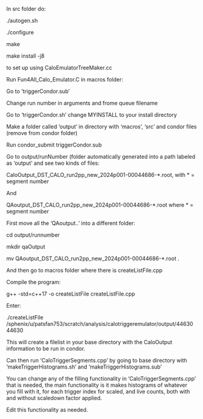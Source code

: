 In src folder do:

./autogen.sh

./configure

make

make install -j8

to set up using CaloEmulatorTreeMaker.cc

Run Fun4All_Calo_Emulator.C in macros folder:

Go to ‘triggerCondor.sub’

Change run number in arguments and frome queue filename 


Go to ‘triggerCondor.sh’ change MYINSTALL to your install directory 

Make a folder called ‘output’ in directory with ‘macros’, ‘src’ and condor files (remove from condor folder)

Run condor_submit triggerCondor.sub


Go to output/runNumber (folder automatically generated into a path labeled as ‘output’ and see two kinds of files:

CaloOutput_DST_CALO_run2pp_new_2024p001-00044686-*.root, with * = segment number

And 

QAoutput_DST_CALO_run2pp_new_2024p001-00044686-*.root where * = segment number

First move all the ‘QAoutput..’ into a different folder:

cd output/runnumber

mkdir qaOutput

mv QAoutput_DST_CALO_run2pp_new_2024p001-00044686-*.root .


And then go to macros folder where there is createListFile.cpp

Compile the program:

g++ -std=c++17 -o createListFile createListFile.cpp



Enter:

./createListFile /sphenix/u/patsfan753/scratch/analysis/calotriggeremulator/output/44630 44630



This will create a filelist in your base directory with the CaloOutput information to be run in condor.

Can then run ‘CaloTriggerSegments.cpp’ by going to base directory with ‘makeTriggerHistograms.sh’ and ‘makeTriggerHistograms.sub’

You can change any of the filling functionality in ‘CaloTriggerSegments.cpp’ that is needed, the main functionality is it makes histograms of whatever you fill with it, for each trigger index for scaled, and live counts, both with and without scaledown factor applied. 

Edit this functionality as needed.
